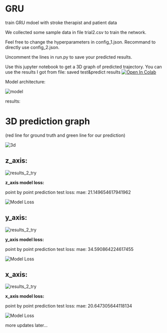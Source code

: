 # GRU
train GRU mdoel with stroke therapist and patient data

We collected some sample data in file trial2.csv to train the network.

Feel free to change the hyperparameters in config_1.json. Recommand to directly use config_2.json.

Uncomment the lines in run.py to save your predicted results.

Use this jupyter notebook to get a 3D graph of predicted trajectory. You can use the results I got from file: saved test&predict results
[![Open In Colab](https://colab.research.google.com/assets/colab-badge.svg)](https://colab.research.google.com/github/zeyangz2/LSTM/blob/master/3D%20graph%20LSTM%20results.ipynb)

Model architecture:

![model](https://github.com/zeyangz2/GRU/assets/73300066/95a95957-fd1a-4b7d-9d37-0f9272e9f271)


results:

# 3D prediction graph
(red line for ground truth and green line for our prediction)

![3d](https://github.com/zeyangz2/GRU/assets/73300066/05d50f9c-c96f-473a-a1e5-2026ea215c0c)




## **z_axis:**

![results_2_try](https://github.com/zeyangz2/GRU/assets/73300066/49d33d09-217f-4c70-b9b8-a3f85d53656e)


**z_axis model loss:**

point by point prediction test loss: 
mae:  21.149654617941962

![Model Loss](https://github.com/zeyangz2/GRU/assets/73300066/9c3f64d2-d98c-4fd6-8b07-92b4bd765c18)



## **y_axis:**

![results_2_try](https://github.com/zeyangz2/GRU/assets/73300066/f337d2c2-c405-412b-a93e-e7de0e8f2198)


**y_axis model loss:**

point by point prediction test loss: 
mae:  34.590864224617455

![Model Loss](https://github.com/zeyangz2/GRU/assets/73300066/ec06b321-b249-436c-8f76-3377829e9988)



## **x_axis:**

![results_2_try](https://github.com/zeyangz2/GRU/assets/73300066/e868b396-a959-461b-b334-6efcbc46a000)


**x_axis model loss:**

point by point prediction test loss: 
mae:  20.647305644118134

![Model Loss](https://github.com/zeyangz2/GRU/assets/73300066/cea4e4d7-ec36-449d-80c7-bee7f2b6f54f)


more updates later...


